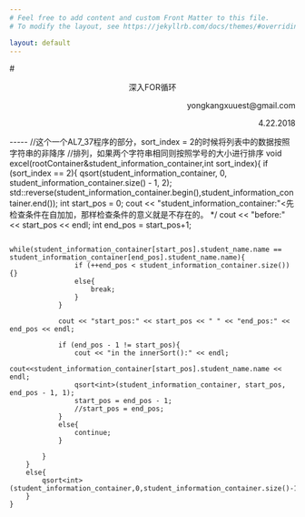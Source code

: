 ```yaml
---
# Feel free to add content and custom Front Matter to this file.
# To modify the layout, see https://jekyllrb.com/docs/themes/#overriding-theme-defaults

layout: default
---
```

#<center>深入FOR循环</center>
<p align = "right">yongkangxuuest@gmail.com</p>
<p align = "right">4.22.2018</p>
-----
	//这个一个AL7_37程序的部分，sort_index = 2的时候将列表中的数据按照字符串的非降序
	//排列，如果两个字符串相同则按照学号的大小进行排序
	void excel(rootContainer&student_information_container,int sort_index){
		if (sort_index == 2){
			qsort<string>(student_information_container, 0, student_information_container.size() - 1, 2);
			std::reverse(student_information_container.begin(),student_information_container.end());
			int start_pos = 0;
			cout << "student_information_container:"<<student_information_container.size() << endl;
			for (start_pos = 0; start_pos <= student_information_container.size() - 2; start_pos++){
				/*还是在for循环这里卡了1个小时
				  就是因为for循环中
				  少了一个=
				  NOTE！！！
				  for循环的逻辑;
				  第一次：初始化 start_pos = 0,检查条件：start_pos <= student_information_container.size() - 2；
				  之后N次：start_pos++,检查条件：start_pos <= student_information_container.size() - 2;
				  NOT->先检查条件在自加加，那样检查条件的意义就是不存在的。
				*/
				cout << "before:" << start_pos << endl;
				int end_pos = start_pos+1;
				
				while(student_information_container[start_pos].student_name.name == student_information_container[end_pos].student_name.name){
					if (++end_pos < student_information_container.size()){}
					else{
						break;
					}
				}
				
				cout << "start_pos:" << start_pos << " " << "end_pos:" << end_pos << endl;
				
				if (end_pos - 1 != start_pos){
					cout << "in the innerSort():" << endl;
					cout<<student_information_container[start_pos].student_name.name << endl;
					qsort<int>(student_information_container, start_pos, end_pos - 1, 1);
					start_pos = end_pos - 1;
					//start_pos = end_pos;
				}
				else{
					continue;
				}
					
			}
		}
		else{
			qsort<int>(student_information_container,0,student_information_container.size()-1,sort_index);
		}
	}
